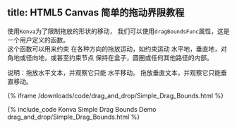 title: HTML5 Canvas 简单的拖动界限教程
---
使用`Konva`为了限制拖放的形状的移动，
我们可以使用`dragBoundsFunc`属性，这是一个用户定义的函数。  
 这个函数可以用来约束
在各种方向的拖放运动，如约束运动
水平地，垂直地，对角地或径向地，或甚至约束节点
保持在盒子，圆圈或任何其他路径的内部。 


说明：拖放水平文本，并观察它只能
水平移动。 拖放垂直文本，并观察它只能垂直移动。 


{% iframe /downloads/code/drag_and_drop/Simple_Drag_Bounds.html %}

{% include_code Konva Simple Drag Bounds Demo drag_and_drop/Simple_Drag_Bounds.html %}